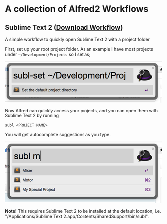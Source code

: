 # A collection of Alfred2 Workflows

## Sublime Text 2 ([Download Workflow](https://github.com/WelcomWeb/alfred-workflows/raw/master/sublime-text-2/sublime-text-2.alfredworkflow))
A simple workflow to quickly open Sublime Text 2 with a project folder

First, set up your root project folder. As an example I have most projects under `~/Development/Projects` so I set as;

![Setting up 'subl'](https://raw.githubusercontent.com/WelcomWeb/alfred-workflows/master/assets/setting-up-subl.png)

Now Alfred can quickly access your projects, and you can open them with Sublime Text 2 by running

    subl <PROJECT NAME>

You will get autocomplete suggestions as you type.

![Using 'subl'](https://raw.githubusercontent.com/WelcomWeb/alfred-workflows/master/assets/using-subl.png)

**Note!** This requires Sublime Text 2 to be installed at the default location, i.e. "/Applications/Sublime Text 2.app/Contents/SharedSupport/bin/subl".